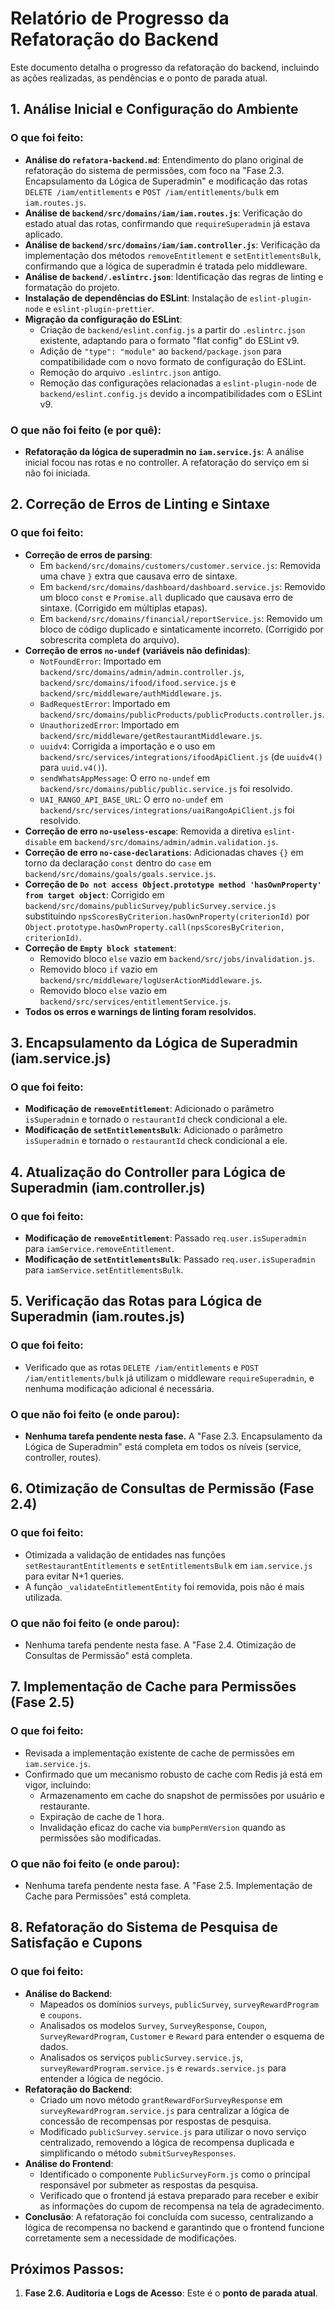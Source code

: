# Relatório de Progresso da Refatoração do Backend

Este documento detalha o progresso da refatoração do backend, incluindo as ações realizadas, as pendências e o ponto de parada atual.

## 1. Análise Inicial e Configuração do Ambiente

### O que foi feito:
- **Análise do `refatora-backend.md`**: Entendimento do plano original de refatoração do sistema de permissões, com foco na "Fase 2.3. Encapsulamento da Lógica de Superadmin" e modificação das rotas `DELETE /iam/entitlements` e `POST /iam/entitlements/bulk` em `iam.routes.js`.
- **Análise de `backend/src/domains/iam/iam.routes.js`**: Verificação do estado atual das rotas, confirmando que `requireSuperadmin` já estava aplicado.
- **Análise de `backend/src/domains/iam/iam.controller.js`**: Verificação da implementação dos métodos `removeEntitlement` e `setEntitlementsBulk`, confirmando que a lógica de superadmin é tratada pelo middleware.
- **Análise de `backend/.eslintrc.json`**: Identificação das regras de linting e formatação do projeto.
- **Instalação de dependências do ESLint**: Instalação de `eslint-plugin-node` e `eslint-plugin-prettier`.
- **Migração da configuração do ESLint**:
    - Criação de `backend/eslint.config.js` a partir do `.eslintrc.json` existente, adaptando para o formato "flat config" do ESLint v9.
    - Adição de `"type": "module"` ao `backend/package.json` para compatibilidade com o novo formato de configuração do ESLint.
    - Remoção do arquivo `.eslintrc.json` antigo.
    - Remoção das configurações relacionadas a `eslint-plugin-node` de `backend/eslint.config.js` devido a incompatibilidades com o ESLint v9.

### O que não foi feito (e por quê):
- **Refatoração da lógica de superadmin no `iam.service.js`**: A análise inicial focou nas rotas e no controller. A refatoração do serviço em si não foi iniciada.

## 2. Correção de Erros de Linting e Sintaxe

### O que foi feito:
- **Correção de erros de parsing**:
    - Em `backend/src/domains/customers/customer.service.js`: Removida uma chave `}` extra que causava erro de sintaxe.
    - Em `backend/src/domains/dashboard/dashboard.service.js`: Removido um bloco `const` e `Promise.all` duplicado que causava erro de sintaxe. (Corrigido em múltiplas etapas).
    - Em `backend/src/domains/financial/reportService.js`: Removido um bloco de código duplicado e sintaticamente incorreto. (Corrigido por sobrescrita completa do arquivo).
- **Correção de erros `no-undef` (variáveis não definidas)**:
    - `NotFoundError`: Importado em `backend/src/domains/admin/admin.controller.js`, `backend/src/domains/ifood/ifood.service.js` e `backend/src/middleware/authMiddleware.js`.
    - `BadRequestError`: Importado em `backend/src/domains/publicProducts/publicProducts.controller.js`.
    - `UnauthorizedError`: Importado em `backend/src/middleware/getRestaurantMiddleware.js`.
    - `uuidv4`: Corrigida a importação e o uso em `backend/src/services/integrations/ifoodApiClient.js` (de `uuidv4()` para `uuid.v4()`).
    - `sendWhatsAppMessage`: O erro `no-undef` em `backend/src/domains/public/public.service.js` foi resolvido.
    - `UAI_RANGO_API_BASE_URL`: O erro `no-undef` em `backend/src/services/integrations/uaiRangoApiClient.js` foi resolvido.
- **Correção de erro `no-useless-escape`**: Removida a diretiva `eslint-disable` em `backend/src/domains/admin/admin.validation.js`.
- **Correção de erro `no-case-declarations`**: Adicionadas chaves `{}` em torno da declaração `const` dentro do `case` em `backend/src/domains/goals/goals.service.js`.
- **Correção de `Do not access Object.prototype method 'hasOwnProperty' from target object`**: Corrigido em `backend/src/domains/publicSurvey/publicSurvey.service.js` substituindo `npsScoresByCriterion.hasOwnProperty(criterionId)` por `Object.prototype.hasOwnProperty.call(npsScoresByCriterion, criterionId)`.
- **Correção de `Empty block statement`**:
    - Removido bloco `else` vazio em `backend/src/jobs/invalidation.js`.
    - Removido bloco `if` vazio em `backend/src/middleware/logUserActionMiddleware.js`.
    - Removido bloco `else` vazio em `backend/src/services/entitlementService.js`.
- **Todos os erros e warnings de linting foram resolvidos.**

## 3. Encapsulamento da Lógica de Superadmin (iam.service.js)

### O que foi feito:
- **Modificação de `removeEntitlement`**: Adicionado o parâmetro `isSuperadmin` e tornado o `restaurantId` check condicional a ele.
- **Modificação de `setEntitlementsBulk`**: Adicionado o parâmetro `isSuperadmin` e tornado o `restaurantId` check condicional a ele.

## 4. Atualização do Controller para Lógica de Superadmin (iam.controller.js)

### O que foi feito:
- **Modificação de `removeEntitlement`**: Passado `req.user.isSuperadmin` para `iamService.removeEntitlement`.
- **Modificação de `setEntitlementsBulk`**: Passado `req.user.isSuperadmin` para `iamService.setEntitlementsBulk`.

## 5. Verificação das Rotas para Lógica de Superadmin (iam.routes.js)

### O que foi feito:
- Verificado que as rotas `DELETE /iam/entitlements` e `POST /iam/entitlements/bulk` já utilizam o middleware `requireSuperadmin`, e nenhuma modificação adicional é necessária.

### O que não foi feito (e onde parou):
- **Nenhuma tarefa pendente nesta fase.** A "Fase 2.3. Encapsulamento da Lógica de Superadmin" está completa em todos os níveis (service, controller, routes).

## 6. Otimização de Consultas de Permissão (Fase 2.4)

### O que foi feito:
- Otimizada a validação de entidades nas funções `setRestaurantEntitlements` e `setEntitlementsBulk` em `iam.service.js` para evitar N+1 queries.
- A função `_validateEntitlementEntity` foi removida, pois não é mais utilizada.

### O que não foi feito (e onde parou):
- Nenhuma tarefa pendente nesta fase. A "Fase 2.4. Otimização de Consultas de Permissão" está completa.

## 7. Implementação de Cache para Permissões (Fase 2.5)

### O que foi feito:
- Revisada a implementação existente de cache de permissões em `iam.service.js`.
- Confirmado que um mecanismo robusto de cache com Redis já está em vigor, incluindo:
    - Armazenamento em cache do snapshot de permissões por usuário e restaurante.
    - Expiração de cache de 1 hora.
    - Invalidação eficaz do cache via `bumpPermVersion` quando as permissões são modificadas.

### O que não foi feito (e onde parou):
- Nenhuma tarefa pendente nesta fase. A "Fase 2.5. Implementação de Cache para Permissões" está completa.

## 8. Refatoração do Sistema de Pesquisa de Satisfação e Cupons

### O que foi feito:
- **Análise do Backend**:
    - Mapeados os domínios `surveys`, `publicSurvey`, `surveyRewardProgram` e `coupons`.
    - Analisados os modelos `Survey`, `SurveyResponse`, `Coupon`, `SurveyRewardProgram`, `Customer` e `Reward` para entender o esquema de dados.
    - Analisados os serviços `publicSurvey.service.js`, `surveyRewardProgram.service.js` e `rewards.service.js` para entender a lógica de negócio.
- **Refatoração do Backend**:
    - Criado um novo método `grantRewardForSurveyResponse` em `surveyRewardProgram.service.js` para centralizar a lógica de concessão de recompensas por respostas de pesquisa.
    - Modificado `publicSurvey.service.js` para utilizar o novo serviço centralizado, removendo a lógica de recompensa duplicada e simplificando o método `submitSurveyResponses`.
- **Análise do Frontend**:
    - Identificado o componente `PublicSurveyForm.js` como o principal responsável por submeter as respostas da pesquisa.
    - Verificado que o frontend já estava preparado para receber e exibir as informações do cupom de recompensa na tela de agradecimento.
- **Conclusão**: A refatoração foi concluída com sucesso, centralizando a lógica de recompensa no backend e garantindo que o frontend funcione corretamente sem a necessidade de modificações.

## Próximos Passos:
1.  **Fase 2.6. Auditoria e Logs de Acesso**: Este é o **ponto de parada atual**.
